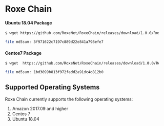 # Roxe Chain


#### Ubuntu 18.04  Package 


```sh
$ wget https://github.com/RoxeNet/RoxeChain/releases/download/1.0.0/RoxeChain-1.0.0.ubuntu-18.04-x86_64.tar.gz

file md5sum: 3f971622c7197c889d22e841a798efe7
```

#### Centos7 Package 

```sh
$ wget  https://github.com/RoxeNet/RoxeChain/releases/download/1.0.0/RoxeChain-1.0.0.x86_64-0.x86_64.tar.gz

file md5sum: 1bd3899b813f972fadd2a91dc4d812b0
```


## Supported Operating Systems

Roxe Chain currently supports the following operating systems:

1. Amazon 2017.09 and higher
2. Centos 7
3. Ubuntu 18.04
